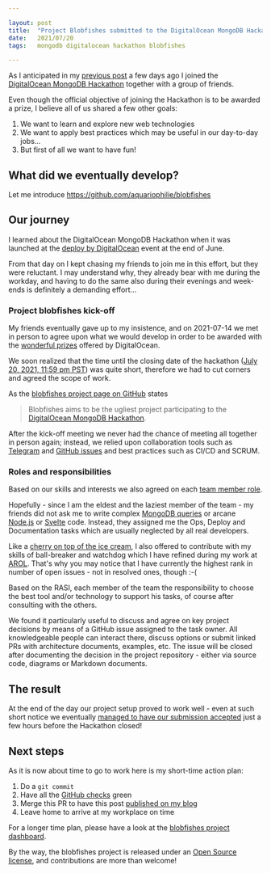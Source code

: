 ```yaml
---

layout: post
title:  "Project Blobfishes submitted to the DigitalOcean MongoDB Hackathon"
date:   2021/07/20
tags: 	mongodb digitalocean hackathon blobfishes

---
```


<!--
TODO: Place one beautiful (or ugly?) picture here
-->

As I anticipated in my [previous post](https://gmacario.github.io/posts/2021-07-17-our-journey-to-do-mongodb-hackathon) a few days ago I joined the [DigitalOcean MongoDB Hackathon](https://www.digitalocean.com/mongodb-hackathon/) together with a group of friends.

Even though the official objective of joining the Hackathon is to be awarded a prize, I believe all of us shared a few other goals:
1. We want to learn and explore new web technologies
2. We want to apply best practices which may be useful in our day-to-day jobs...
3. But first of all we want to have fun!

<!--
What are we going to develop and submit to the Hackathon?
Stay tuned, I will shed some light very soon... 
-->

## What did we eventually develop?

Let me introduce
<https://github.com/aquariophilie/blobfishes>

<!-- TODO -->

## Our journey

I learned about the DigitalOcean MongoDB Hackathon when it was launched at the [deploy by DigitalOcean](https://deploy.digitalocean.com/) event at the end of June.

From that day on I kept chasing my friends to join me in this effort, but they were reluctant. I may understand why, they already bear with me during the workday, and having to do the same also during their evenings and week-ends is definitely a demanding effort...

### Project blobfishes kick-off

My friends eventually gave up to my insistence, and on 2021-07-14 we met in person to agree upon what we would develop in order to be awarded with the [wonderful prizes](https://www.digitalocean.com/mongodb-hackathon/#prizes) offered by DigitalOcean.

We soon realized that the time until the closing date of the hackathon ([July 20, 2021, 11:59 pm PST](https://www.digitalocean.com/mongodb-hackathon/)) was quite short, therefore we had to cut corners and agreed the scope of work.

As the [blobfishes project page on GitHub](TODO) states

> Blobfishes aims to be the ugliest project participating to the [DigitalOcean MongoDB Hackathon](https://www.digitalocean.com/mongodb-hackathon/).

After the kick-off meeting we never had the chance of meeting all together in person again; instead, we relied upon collaboration tools such as [Telegram](https://web.telegram.org/) and [GitHub issues](https://github.com/aquariophilie/blobfishes/issues) and best practices such as CI/CD and SCRUM.

### Roles and responsibilities

Based on our skills and interests we also agreed on each [team member role](https://github.com/aquariophilie/blobfishes/blob/main/docs/rasic.md).

<!-- TODO: Excerpt of the RASI? -->

Hopefully - since I am the eldest and the laziest member of the team - my friends did not ask me to write complex [MongoDB queries](https://docs.mongodb.com/) or arcane [Node.js](https://nodejs.org/it/docs/) or [Svelte](https://svelte.dev/) code.
Instead, they assigned me the Ops, Deploy and Documentation tasks which are usually neglected by all real developers.

Like a [cherry on top of the ice cream](https://www.quora.com/What-is-the-meaning-of-the-phrase-cherry-on-top), I also offered to contribute with my skills of ball-breaker and watchdog which I have refined during my work at [AROL](https://www.arol.com/).
That's why you may notice that I have currently the highest rank in number of open issues - not in resolved ones, though :-(

Based on the RASI, each member of the team the responsibility to choose the best tool and/or technology to support his tasks, of course after consulting with the others.

We found it particularly useful to discuss and agree on key project decisions by means of a GitHub issue assigned to the task owner. All knowledgeable people can interact there, discuss options or submit linked PRs with architecture documents, examples, etc. The issue will be closed after documenting the decision in the project repository - either via source code, diagrams or Markdown documents.
<!-- You may look at issue TODO as an example: decision on the database schema -->

## The result

At the end of the day our project setup proved to work well - even at such short notice we eventually [managed to have our submission accepted](https://github.com/aquariophilie/blobfishes/issues/24#issuecomment-883869551) just a few hours before the Hackathon closed!

## Next steps

As it is now about time to go to work here is my short-time action plan:

1. Do a `git commit`
2. Have all the [GitHub checks](https://github.com/gmacario/gmacario.github.io/actions) green
3. Merge this PR to have this post [published on my blog](https://gmacario.github.io/)
4. Leave home to arrive at my workplace on time

For a longer time plan, please have a look at the [blobfishes project dashboard](https://github.com/aquariophilie/blobfishes/projects/1).

By the way, the blobfishes project is released under an [Open Source license](https://github.com/aquariophilie/blobfishes/blob/main/LICENSE), and contributions are more than welcome!

<!-- TODO -->

<!-- EOF -->
